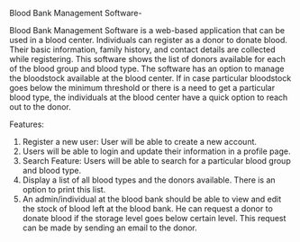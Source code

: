 Blood Bank Management Software-

Blood Bank Management Software is a web-based application that can be used in a blood center. Individuals can register as a donor to donate blood. Their basic information, family history, and contact details are collected while registering. This software shows the list of donors available for each of the blood group and blood type. The software has an option to manage the bloodstock available at the blood center. If in case particular bloodstock goes below the minimum threshold or there is a need to get a particular blood type, the individuals at the blood center have a quick option to reach out to the donor.

Features:
1. Register a new user: User will be able to create a new account.
2. Users will be able to login and update their information in a profile page.
3. Search Feature: Users will be able to search for a particular blood group and blood type.
4. Display a list of all blood types and the donors available. There is an option to print this list.
5. An admin/individual at the blood bank should be able to view and edit the stock of blood left at the blood bank. He can request a donor to donate blood if the storage level goes below certain level. This request can be made by sending an email to the donor.
